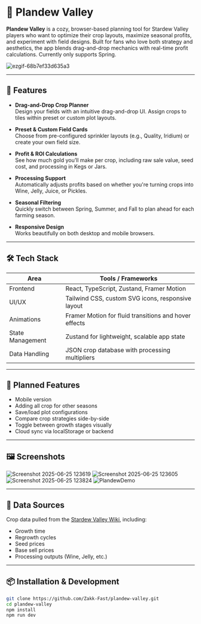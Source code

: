 # 🌾 Plandew Valley

**Plandew Valley** is a cozy, browser-based planning tool for Stardew Valley players who want to optimize their crop layouts, maximize seasonal profits, and experiment with field designs. Built for fans who love both strategy and aesthetics, the app blends drag-and-drop mechanics with real-time profit calculations. Currently only supports Spring.

![ezgif-68b7ef33d635a3](https://github.com/user-attachments/assets/c939e944-13ca-4e08-a86e-c4b2b3326176)

---

## 🧩 Features

- **Drag-and-Drop Crop Planner**  
  Design your fields with an intuitive drag-and-drop UI. Assign crops to tiles within preset or custom plot layouts.

- **Preset & Custom Field Cards**  
  Choose from pre-configured sprinkler layouts (e.g., Quality, Iridium) or create your own field size.

- **Profit & ROI Calculations**  
  See how much gold you’ll make per crop, including raw sale value, seed cost, and processing in Kegs or Jars.

- **Processing Support**  
  Automatically adjusts profits based on whether you're turning crops into Wine, Jelly, Juice, or Pickles.

- **Seasonal Filtering**  
  Quickly switch between Spring, Summer, and Fall to plan ahead for each farming season.

- **Responsive Design**  
  Works beautifully on both desktop and mobile browsers.

---

## 🛠 Tech Stack

| Area          | Tools / Frameworks                     |
|---------------|----------------------------------------|
| Frontend      | React, TypeScript, Zustand, Framer Motion |
| UI/UX         | Tailwind CSS, custom SVG icons, responsive layout |
| Animations    | Framer Motion for fluid transitions and hover effects |
| State Management | Zustand for lightweight, scalable app state |
| Data Handling | JSON crop database with processing multipliers |

---

## 🧪 Planned Features
- Mobile version
- Adding all crop for other seasons
- Save/load plot configurations  
- Compare crop strategies side-by-side  
- Toggle between growth stages visually  
- Cloud sync via localStorage or backend

---

## 🖼 Screenshots

![Screenshot 2025-06-25 123619](https://github.com/user-attachments/assets/cf59202a-df80-4dd3-aac8-8514befb35a4)
![Screenshot 2025-06-25 123605](https://github.com/user-attachments/assets/feeb4e01-5944-4325-9097-39dece7ef2eb)
![Screenshot 2025-06-25 123824](https://github.com/user-attachments/assets/f8eed33a-1d69-4720-b67a-9fc6cf2f8bff)
![PlandewDemo](https://github.com/user-attachments/assets/baa0991f-9499-4a27-9af1-4ae41b09ed4e)


---

## 🧬 Data Sources

Crop data pulled from the [Stardew Valley Wiki](https://stardewvalleywiki.com/Crops), including:
- Growth time
- Regrowth cycles
- Seed prices
- Base sell prices
- Processing outputs (Wine, Jelly, etc.)

---

## 📦 Installation & Development

```bash
git clone https://github.com/Zakk-Fast/plandew-valley.git
cd plandew-valley
npm install
npm run dev
